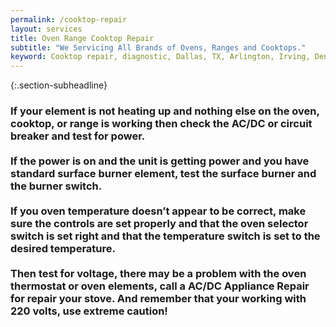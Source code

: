```yaml
---
permalink: /cooktop-repair
layout: services
title: Oven Range Cooktop Repair
subtitle: "We Servicing All Brands of Ovens, Ranges and Cooktops."
keyword: Cooktop repair, diagnostic, Dallas, TX, Arlington, Irving, Denton, Lewisville, Plano, Carrollton, Frisco, Keller, Grapevine, Bedford, Euless, Southlake, Lake Dallas, Roanoke, Argyle, Hebron, Richardson, Corinth, Lantana, Copper Canyon, Highland Village, Double Oak, Watauga, Melody Hills, Richland Hills, North Richland Hills, Haltom City, Blue Mound
---
```


{:.section-subheadline}
### If your element is not heating up and nothing else on the oven, cooktop, or range is working then check the AC/DC or circuit breaker and test for power.<br><br>If the power is on and the unit is getting power and you have standard surface burner element, test the surface burner and the burner switch.<br><br>If you oven temperature doesn’t appear to be correct, make sure the controls are set properly and that the oven selector switch is set right and that the temperature switch is set to the desired temperature. <br><br>Then test for voltage, there may be a problem with the oven thermostat or oven elements, call a AC/DC Appliance Repair for repair your stove. And remember that your working with 220 volts, use extreme caution!